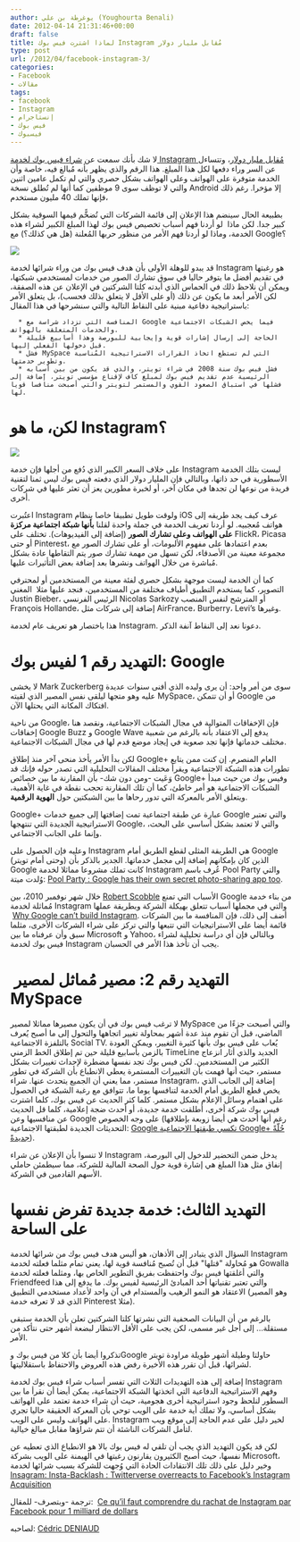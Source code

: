 ```yaml
---
author: يوغرطة بن علي (Youghourta Benali)
date: 2012-04-14 21:31:46+00:00
draft: false
title: لماذا اشترت فيس بوك Instagram مُقابل مليار دولار
type: post
url: /2012/04/facebook-instagram-3/
categories:
- Facebook
- مقالات
tags:
- facebook
- Instagram
- إنستاجرام
- فيس بوك
- فيسبوك
---
```


لا شك بأنك سمعت عن [شراء فيس بوك لخدمة Instagram مُقابل مليار دولار](https://www.it-scoop.com/2012/04/facebook-instagram/)، وتتساءل عن السر وراء دفعها لكل هذا المبلغ. هذا الرقم والذي يظهر بأنه مُبالغ فيه، خاصة وأن الخدمة متوفرة على الهواتف وعلى الهواتف بشكل حصري والتي لم تكمل عامين اثنين والتي لا توظف سوى 9 موظفين كما أنها لم تُطلق نسخة Android إلا مؤخرا. رغم ذلك فإنها تملك 40 مليون مستخدم،




بطبيعة الحال سينضم هذا الإعلان إلى قائمة الشركات التي تُضخًّم قيمها السوقية بشكل كبير جدا. لكن ماذا  لو أردنا فهم أسباب تخصيص فيس بوك لهذا المبلغ الكبير لشراء هذه الخدمة، وماذا لو أردنا فهم الأمر من منظور حربها المُعلنة (هل هي كذلك؟) مع Google؟




[![](http://socialmedia4arab.com/wp-content/uploads/2012/04/internet-bubble.jpeg)
](http://socialmedia4arab.com/wp-content/uploads/2012/04/internet-bubble.jpeg)




قد يبدو للوهلة الأولى بأن هدف فيس بوك من وراء شرائها لخدمة Instagram هو رغبتها في تقديم أفضل ما يتوفر حاليا في سوق تشارك الصور من خدمات لمستخدمي شبكتها، ويمكن أن نلاحظ ذلك في الحماس الذي أبدته كلتا الشركتين في الإعلان عن هذه الصفقة، لكن الأمر أبعد ما يكون عن ذلك (أو على الأقل لا يتعلق بذلك فحسب)، بل يتعلق الأمر باستراتيجية دفاعية مبنية على النقاط التالية والتي سنشرحها في هذا المقال:




<!-- more -->






 	  * المنافسة التي تزداد شراسة مع Google فيما يخص الشبكات الاجتماعية والخدمات المتعلقة بالهواتف.
 	  * الحاجة إلى إرسال إشارات قوية وإيجابية للبورصة وهذا أسابيع قليلة قبل دخولها الفعلي إليها.
 	  * فشل MySpace التي لم تستطع اتخاذ القرارات الاستراتيجية المُناسبة وتطوير خدمتها.
 	  * فشل فيس بوك سنة 2008 في شراء تويتر، والذي قد يكون من بين أسبابه الرئيسية عدم تقديم فيس بوك لمبلغ كاف لإقناع مؤسسي تويتر، إَضافة إلى فشلها في استباق الصعود القوي والمستمر لتويتر والتي أصبحت منافسا قويا لها.



# لكن، ما هو Instagram؟




[![](http://socialmedia4arab.com/wp-content/uploads/2012/04/instagram.jpg)
](http://socialmedia4arab.com/wp-content/uploads/2012/04/instagram.jpg)




على خلاف السعر الكبير الذي دُفع من أجلها فإن خدمة Instagram ليست بتلك الخدمة الأسطورية في حد ذاتها، وبالتالي فإن المليار دولار الذي دفعته فيس بوك ليس ثمنا لتقنية فريدة من نوعها لن تجدها في مكان آخر، أو لخبرة مطورين يعز أن تعثر عليها في شركات أخرى.




اعتُبرت Instagram ولوقت طويل تطبيقا خاصا بنظام iOS عرف كيف يجد طريقه إلى هواتف مُعجبيه. لو أردنا تعريف الخدمة في جملة واحدة لقلنا **بأنها شبكة اجتماعية مركزة على الهواتف وعلى تشارك الصور** (إضافة إلى الفيديوهات). تختلف على FlickR، Picasa أو حتى Pinterest، بعدم اعتمادها على مفهوم الألبومات، أو على تشارك الصور مع مجموعة معينة من الأصدقاء، لكن تسهل من مهمة تشارك صور يتم التقاطها عادة بشكل مُباشرة من خلال الهواتف ونشرها بعد إضافة بعض التأثيرات عليها.




كما أن الخدمة ليست موجهة بشكل حصري لفئة معينة من المستخدمين أو لمحترفي التصوير، كما يستخدم التطبيق أطياف مختلفة من المستخدمين، فنجد عليها مثلا  المغني Justin Bieber، الرئيس الفرنسي Nicolas Sarkozy أو المترشح لنفس المنصب François Hollande، إضافة إلى شركات مثل AirFrance، Burberry، Levi’s وغيرها.




هذا باختصار هو تعريف عام لخدمة Instagram. دعونا نعد إلى النقاط آنفة الذكر.





# التهديد رقم 1 لفيس بوك: Google




لا يخشى Mark Zuckerberg سوى من أمر واحد: أن يرى وليده الذي أفنى سنوات عديدة عليه وهو متجها ليلقى نفس المصير الذي لقيته MySpace، أو أن تتمكن Google من افتكاك المكانة التي يحتلها الآن.




من ناحية Google، فإن الإخفاقات المتوالية في مجال الشبكات الاجتماعية، ونقصد هنا إخفاقات Google Buzz و Google Wave يدفع إلى الاعتقاد بأنه بالرغم من شعبية مختلف خدماتها فإنها تجد صعوبة في إيجاد موضع قدم لها في مجال الشبكات الاجتماعية.




لكن بدأ الأمر يأخذ منحى آخر منذ إطلاق Google+ العام المنصرم. إن كنت ممن يتابع تطورات هذه الشبكة الاجتماعية ويقرأ مختلف المقالات التحليلية التي تصدر حوله فإنك قد وَعَيت -ومن دون شك- بأن المقارنة ما بين خصائص Google+ وفيس بوك من حيث مبدأ الشبكات الاجتماعية هو أمر خاطئ، كما أن تلك المقارنة تحجب نقطة في غاية الأهمية، ويتعلق الأمر بالمعركة التي تدور رحاها ما بين الشبكتين حول **الهوية الرقمية**.




Google+ عبارة عن طبقة اجتماعية تمت إضافتها إلى جميع خدمات Google والتي تعتبر الاستراتيجية الجديدة التي تنتهجها Google، والتي لا تعتمد بشكل أساسي على البحث، وإنما على الجانب الاجتماعي.




وعليه فإن الحصول على Instagram هي الطريقة المثلى لقطع الطريق أمام Google (وحتى أمام تويتر) الذين كان بإمكانهم إضافة إلى مجمل خدماتها. الجدير بالذكر بأن Google كانت تملك مشروعا مماثلا لخدمة Instagram عُرف باسم Pool Party والتي وُلدت ميتة: [Pool Party : Google has their own secret photo-sharing app too](http://techcrunch.com/2011/06/30/google-slide-pool-party/).




خلال شهر نوفمبر 2010، بين [Robert Scobble](https://plus.google.com/111091089527727420853/about) الأسباب التي تمنع Google من بناء خدمة مُماثلة لخدمة Instagram والتي في مجملها أسباب تتعلق بهيكلة الشركة وبطريقة عملها  [Why Google can’t build Instagram](http://scobleizer.com/2010/11/12/why-google-cant-build-instagram/). أضف إلى ذلك، فإن المنافسة ما بين الشركات قائمة أيضا على الاستراتيجيات التي تتبعها والتي تركز على شراء الشركات الأخرى، مثلما سبق وأن عرفناه ما بين Microsoft و Yahoo، وبالتالي فإن أي دراسة تحليلية لشراء فيس بوك لخدمة Instagram يجب أن تأخذ هذا الأمر في الحسبان.





#  التهديد رقم 2: مصير مُماثل لمصير MySpace




لا ترغب فيس بوك في أن يكون مصيرها مماثلا لمصير MySpace والتي أصبحت جزءًا من الماضي، قبل أن تقوم منذ عدة أشهر بمحاولة تغيير اتجاهها والتحول إلى ما أصبح يُعرف بالتلفزة الاجتماعية Social TV. يُعاب على فيس بوك بأنها كثيرة التغيير، ويمكن العودة بالزمن بأسابيع قليلة حين تم إطلاق الخط الزمني TimeLine الجديد والذي أثار انزعاج الكثير من المستخدمين. لكن فيس بوك تجد نفسها مضطرة لإحداث تغييرات بشكل مستمر، حيث أنها فهمت بأن التغييرات المستمرة يعطي الانطباع بأن الشركة في تطور مستمر، مما يعني أن الجميع يتحدث عنها. شراء Instagram، إضافة إلى الجانب الذي يخص قطع الطريق أمام الخدمة لتنافسها يوما ما، تتوافق مع رغبة الشبكة في الحصول على اهتمام وسائل الإعلام بشكل مستمر. كلما كثر الحديث عن فيس بوك، كلما اشترت فيس بوك شركة أخرى، أطلقت خدمة جديدة، أو أحدث ضجة إعلامية، كلما قل الحديث عن منافسيها وعن Google على وجه الخصوص (رغم أنها أحدث هي أيضا زوبعة بإطلاقها التحديثات الجديدة لطبقتها الاجتماعية: [Google تكسي طبقتها الاجتماعية Google+ حُلّةً جديدةً](https://www.it-scoop.com/2012/04/google-plus-new-design/)).




لا تنسوا بأن الإعلان عن شراء Instagram يدخل ضمن التحضير للدخول إلى البورصة، إنفاق مثل هذا المبلغ هي إشارة قوية حول الصحة المالية للشركة، مما سيطمئن حاملي الأسهم القادمين في الشركة.





# التهديد الثالث: خدمة جديدة تفرض نفسها على الساحة




السؤال الذي يتبادر إلى الأذهان، هو أليس هدف فيس بوك من شرائها لخدمة Instagram هو مُحاولة "قتلها" قبل أن تُصبح مُنافسة قوية لها، يعني تمام مثلما فعلته لخدمة Gowalla والتي أغلقتها فيس بوك واحتفظت بفريق التطوير الخاص بها، ومثلما فعلته لخدمة Friendfeed والتي تعتبر تقنياتها أحد المبادئ الرئيسية لفيس بوك. ما يدفع إلى هذا الاعتقاد هو النمو الرهيب والمستدام في آن واحد لأعداد مستخدمي التطبيق (وهو المصير الذي قد لا تعرفه خدمة Pinterest مثلا).




بالرغم من أن البيانات الصحفية التي نشرتها كلتا الشركتين تعلن بأن الخدمة ستبقى مستقلة... إلى أجل غير مسمى، لكن يجب على الأقل الانتظار لبضعة أشهر حتى نتأكد من الأمر.




تذكروا أيضا بأن كلا من فيس بوك وGoogle حاولتا وطيلة أشهر طويلة مراودة تويتر لشرائها، قبل أن تقرر هذه الأخيرة رفض هذه العروض والاحتفاظ باستقلاليتها.




إضافة إلى هذه التهديدات الثلاث التي تفسر أسباب شراء فيس بوك لخدمة Instagram وفهم الاستراتيجية الدفاعية التي اتخذتها الشبكة الاجتماعية، يمكن أيضا أن نقرأ ما بين السطور لنلحظ وجود استراتيجية أخرى هجومية، حيث أن شراء خدمة تعتمد على الهواتف بشكل أساسي، ولا تملك أية خدمة على الويب توحي بأن المعركة الحقيقة حاليا تجري على الهواتف وليس على الويب. Instagram لخير دليل على عدم الحاجة إلى موقع ويب لتأمل الشركات الناشئة أن تتم شراؤها مقابل مبالغ خيالية.




لكن قد يكون التهديد الذي يجب أن تلقي له فيس بوك بالا هو الانطباع الذي تعطيه عن نفسها، حيث أصبح الكثيرون يقارنون رغبتها في الهيمنة على الويب بشركة Microsoft، وخير دليل على ذلك تلك الانتقادات الحادة التي وُجهت للشركة بسبب شرائها لخدمة [Insagram: Insta-Backlash : Twitterverse overreacts to Facebook’s Instagram Acquisition](http://techcrunch.com/2012/04/09/insta-backlash-twitterverse-overreacts-to-facebooks-instagram-acquisition-users-delete-accounts/)




ترجمة -وبتصرف- للمقال:  [Ce qu’il faut comprendre du rachat de Instagram par Facebook pour 1 milliard de dollars](http://www.mediassociaux.fr/2012/04/10/ce-quil-faut-comprendre-du-rachat-de-instagram-par-facebook-pour-1-milliard-de-dollars/)




لصاحبه: [Cédric DENIAUD](https://twitter.com/#!/cdeniaud)
